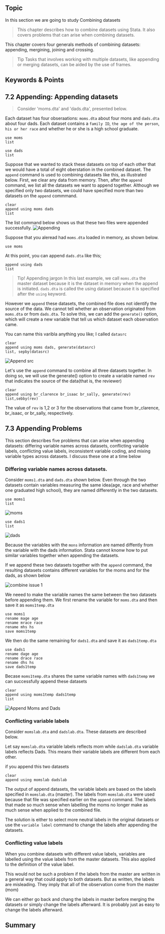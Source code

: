 ## Topic

In this section we are going to study Combining datasets

> This chapter describes how to combine datasets using Stata. It also covers problems that can arise when combining datasets.

This chapter covers four generals methods of combining datasets: appending, mergining, joining and crossing.

> Tip
> Tasks that involves working with multiple datasets, like appending or merging datasets, can be aided by the use of frames.

## Keywords & Points

## 7.2 Appending: Appending datasets

> Consider 'moms.dta' and 'dads.dta', presented below.

Each dataset has four obseraations: `moms.dta` about four mons and `dads.dta` about four dads. Each dataset contains a `family ID`, `the age of the person`, `his or her race` and whether he or she is a high school graduate.

```
use moms
list

use dads
list
```

Suppose that we wanted to stack these datasets on top of each other that we would have a total of eight oberstation in the combined dataset. The `append` command is used to combining datasets like this, as illustrated below. First, we clear any data from memory. Then, after the `append` command, we list all the datasets we want to append together. Although we specified only two datasets, we could have specified more than two datasets on the `append` commmand.

```
clear
append using moms dads
list
```

The list command below shows us that these two files were appended successfully.
![Appending](./img/append.png)

Suppose that you aleread had `moms.dta` loaded in memory, as shown below.

```
use moms
```

At this point, you can append `dads.dta` like this;

```
append using dads
list
```

> Tip! Appending jargon
> In this last example, we call `moms.dta` the master dataset because it is the dataset in memory when the append is initiated. `dads.dta` is called the using dataset because it is specified after the `using` keyword.

However we `append` these datasets, the combined file does not identify the source of the data. We cannot tell whether an observation originated from `moms.dta` or from `dads.dta`. To solve this, we can add the `generate()` option, which will create a new variable that tell us which dataset each observation came.

You can name this varibla anything you like; I called `datasrc`

```
clear
append using moms dads, generate(datasrc)
list, sepby(datasrc)
```

![Append src](./img/src.png)

Let's use the `append` command to combine all three datasets together. In doing so, we will use the generate() option to create a variable named `rev` that indicates the source of the data(that is, the reviewer)

```
clear
append using br_clarence br_isaac br_sally, generate(rev)
list,sebby(rev)
```

The value of `rev` is 1,2 or 3 for the observations that came from br_clarence, br_isaac, or br_sally, respectively.

## 7.3 Appending Problems

This section describes five problems that can arise when appending datasets: differing variable names across datasets, conflicting variable labels, conflicting value labels, inconsistent variable coding, and mixing variable types across datasets. I discuss these one at a time below

### Differing variable names across datasets.

Consider `moms1.dta` and `dads.dta` shown below. Even through the two datasets contain variables measuring the same idea(age, race and whether one graduated high school), they are named differently in the two datasets.

```
use moms1
list
```

![moms](./img/moms1.png)

```
use dads1
list
```

![dads](./img/dads.png)

Because the variables with the `mons` information are named diffently from the variable with the dads information. Stata cannot knonw how to put similar variables together when appending the datasets.

If we append these two datasets together with the `append` command, the resulting datasets contains different variables for the moms and for the dads, as shown below

![combine issue 1](./img/different_variables.png)

We neeed to make the variable names the same between the two datasets before appending them. We first rename the variable for `moms.dta` and then save it as `moms1temp.dta`

```
use moms1
rename mage age
rename mrace race
rename mhs hs
save moms1temp
```
We then do the same remaining for `dads1.dta` and save it as `dads1temp.dta`

```
use dads1
rename dage age
rename drace race
rename dhs hs
save dads1temp
```

Becase `moms1temp.dta` shares the same variable names with `dads1temp` we can successfully append these datasets

```
clear 
append using moms1temp dads1temp
list
```

![Append Moms and Dads](./img/append_moms_dads.png)

### Conflicting variable labels
Consider `momslab.dta` and `dadslab.dta`. These datasets are described below.

Let say `momslab.dta` variable labels reflects mom while `dadslab.dta` variable labels reflects Dads. This means their variable labels are different from each other.

if you append this two datasets

```
clear 
append using momslab dadslab
```

The output of append datasets,  the variable labels are based on the labels specified in `momslab.dta` (master). The labels from `momslab.dta` were used because that file was specified earlier on the `append` command. The labels that made so much sense when labelling the moms no longer make as much sense when applied to the combined file.

The solution is either to select more neutral labels in the original datasets or use the `variable label` command to change the labels after appending the datasets.

### Conflicting value labels
When you combine datasets with different value labels, variables are labelled using the value labels from the master datasets. This also applied to the definition of the value label. 

This would not be such a problem if the labels from the master are written in a general way that could apply to both datasets. But as written, the labels are misleading. They imply that all of the observation come from the master (mom)

We can either go back and chang the labels in master before merging the datasets or simply change the labels afterward. It is probably just as easy to change the labels afterward. 
## Summary
